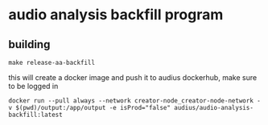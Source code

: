 # audio analysis backfill program

## building

```
make release-aa-backfill
```
this will create a docker image and push it to audius dockerhub, make sure to be logged in


```
docker run --pull always --network creator-node_creator-node-network -v $(pwd)/output:/app/output -e isProd="false" audius/audio-analysis-backfill:latest
```
